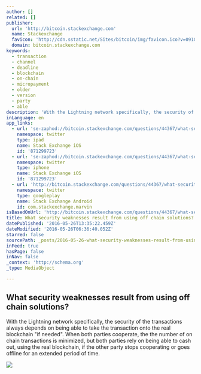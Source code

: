 ```yaml
---
author: []
related: []
publisher:
  url: 'http://bitcoin.stackexchange.com'
  name: Stackexchange
  favicon: 'http://cdn.sstatic.net/Sites/bitcoin/img/favicon.ico?v=0910168c5c65'
  domain: bitcoin.stackexchange.com
keywords:
  - transaction
  - channel
  - deadline
  - blockchain
  - on-chain
  - micropayment
  - older
  - version
  - party
  - able
description: 'With the Lightning network specifically, the security of the transactions always depends on being able to take the transaction onto the real blockchain "if needed". When both parties cooperate, the the number of on chain transactions is minimized, but both parties rely on being able to cash out, using the real blockchain, if the other party stops cooperating or goes offline for an extended period of time.'
inLanguage: en
app_links:
  - url: 'se-zaphod://bitcoin.stackexchange.com/questions/44367/what-security-weaknesses-result-from-using-off-chain-solutions'
    namespace: twitter
    type: ipad
    name: Stack Exchange iOS
    id: '871299723'
  - url: 'se-zaphod://bitcoin.stackexchange.com/questions/44367/what-security-weaknesses-result-from-using-off-chain-solutions'
    namespace: twitter
    type: iphone
    name: Stack Exchange iOS
    id: '871299723'
  - url: 'http://bitcoin.stackexchange.com/questions/44367/what-security-weaknesses-result-from-using-off-chain-solutions'
    namespace: twitter
    type: googleplay
    name: Stack Exchange Android
    id: com.stackexchange.marvin
isBasedOnUrl: 'http://bitcoin.stackexchange.com/questions/44367/what-security-weaknesses-result-from-using-off-chain-solutions'
title: What security weaknesses result from using off chain solutions?
datePublished: '2016-05-26T13:35:22.459Z'
dateModified: '2016-05-26T06:36:40.052Z'
starred: false
sourcePath: _posts/2016-05-26-what-security-weaknesses-result-from-using-off-chain-solutio.md
inFeed: true
hasPage: false
inNav: false
_context: 'http://schema.org'
_type: MediaObject

---
```

<article style=""><h1>What security weaknesses result from using off chain solutions?</h1><p>With the Lightning network specifically, the security of the transactions always depends on being able to take the transaction onto the real blockchain "if needed". When both parties cooperate, the the number of on chain transactions is minimized, but both parties rely on being able to cash out, using the real blockchain, if the other party stops cooperating or goes offline for an extended period of time.</p><img src="http://cdn.sstatic.net/Sites/bitcoin/img/apple-touch-icon.png?v=a43e5a337e6b&amp;a" /></article>